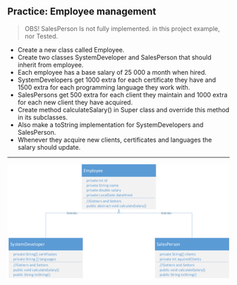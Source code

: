 ## Practice: Employee management

> OBS! SalesPerson Is not fully implemented. in this project example, nor Tested.

- Create a new class called Employee.
- Create two classes SystemDeveloper and SalesPerson that should inherit from employee.
- Each employee has a base salary of 25 000 a month when hired.
- SystemDevelopers get 1000 extra for each certificate they have and 1500 extra for each
programming language they work with.
- SalesPersons get 500 extra for each client they maintain and 1000 extra for each new client they
have acquired.
- Create method calculateSalary() in Super class and override this method in its subclasses.
- Also make a toString implementation for SystemDevelopers and SalesPerson.
- Whenever they acquire new clients, certificates and languages the salary should update.


---

![Class Diagram](Class-Diagram.png)